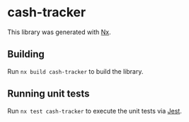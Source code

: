 # cash-tracker

This library was generated with [Nx](https://nx.dev).

## Building

Run `nx build cash-tracker` to build the library.

## Running unit tests

Run `nx test cash-tracker` to execute the unit tests via [Jest](https://jestjs.io).

